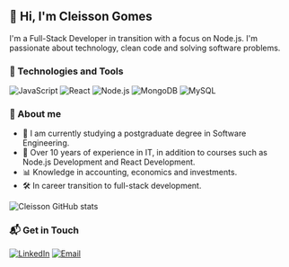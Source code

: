## 👋 Hi, I'm Cleisson Gomes

I'm a Full-Stack Developer in transition with a focus on Node.js. I'm passionate about technology, clean code and solving software problems.


### 🧰 Technologies and Tools

![JavaScript](https://img.shields.io/badge/-JavaScript-333333?style=flat&logo=javascript)
![React](https://img.shields.io/badge/-React-333333?style=flat&logo=react)
![Node.js](https://img.shields.io/badge/-Node.js-333333?style=flat&logo=node.js)
![MongoDB](https://img.shields.io/badge/-MongoDB-333333?style=flat&logo=mongodb)
![MySQL](https://img.shields.io/badge/-MySQL-333333?style=flat&logo=mysql)


### 🧠 About me

- 🔭 I am currently studying a postgraduate degree in Software Engineering.
- 💼 Over 10 years of experience in IT, in addition to courses such as Node.js Development and React Development.
- 📊 Knowledge in accounting, economics and investments.
- 🛠️ In career transition to full-stack development.


![Cleisson GitHub stats](https://github-readme-stats.vercel.app/api?username=cleissongomes&show_icons=true&theme=dark)<br/>


### 📬 Get in Touch

[![LinkedIn](https://img.shields.io/badge/-LinkedIn-blue?style=flat&logo=linkedin)](https://linkedin.com/in/seuperfil)
[![Email](https://img.shields.io/badge/-Email-c14438?style=flat&logo=gmail&logoColor=white)](mailto:seuemail@gmail.com)










